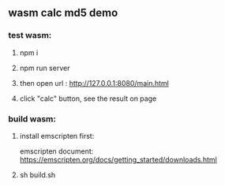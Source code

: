 ## wasm calc md5 demo

### test wasm:

1. npm i

2. npm run server

3. then open url : http://127.0.0.1:8080/main.html

4. click "calc" button, see the result on page

### build wasm:

1. install emscripten first:

    emscripten document: https://emscripten.org/docs/getting_started/downloads.html

2. sh build.sh
